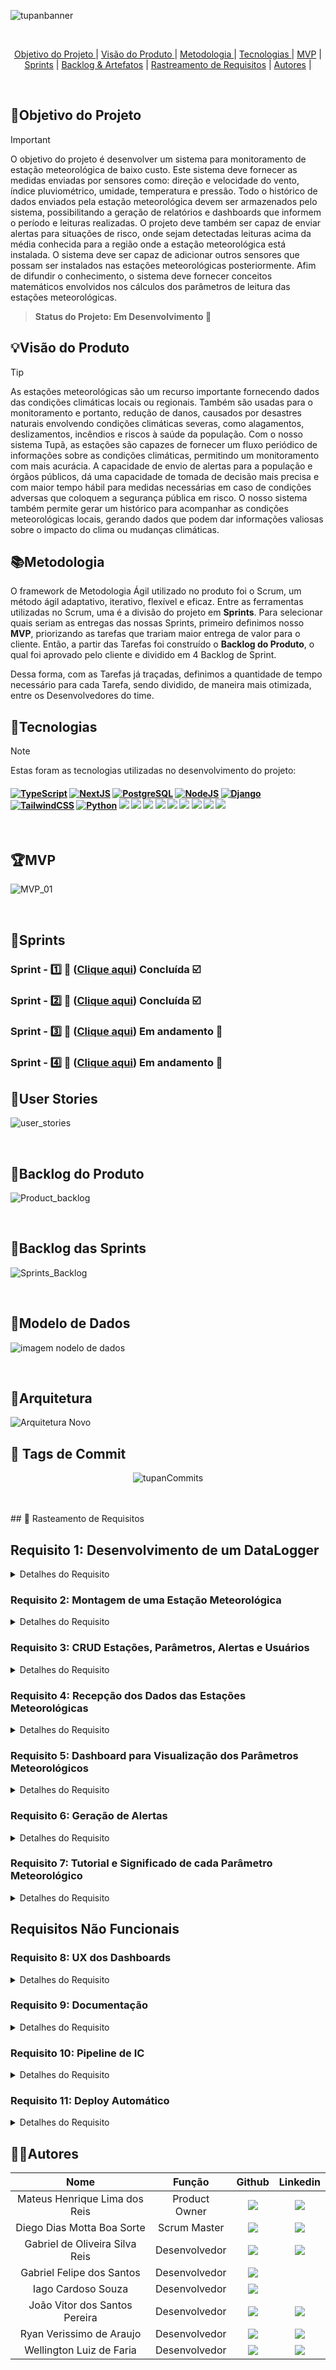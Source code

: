  ![tupanbanner](/documents/img/Banner.PNG)

<br>
  

<p align="center">
  <a href="#objetivo">Objetivo do Projeto </a>  |
  <a href="#visão">Visão do Produto </a>  |
  <a href="#metodologia">Metodologia </a>  |
  <a href="#tecnologias">Tecnologias </a>  |
  <a href="#mvp">MVP</a>  |
  <a href="#sprints">Sprints</a>  |
  <a href="#backlogArtefatos">Backlog & Artefatos</a>  | 
  <a href="#rastreamentoRequisitos">Rastreamento de Requisitos</a>  | 
  <a href="#autores">Autores</a>  |
</p>

</br>

<span id="objetivo">
  
## 📌Objetivo do Projeto
> [!IMPORTANT]
> O objetivo do projeto é desenvolver um sistema para monitoramento de estação meteorológica de baixo custo. Este sistema deve fornecer as medidas enviadas por sensores como: direção e velocidade do vento, índice pluviométrico, umidade, temperatura e pressão. Todo o histórico de dados enviados pela estação meteorológica devem ser armazenados pelo sistema, possibilitando a geração de relatórios e dashboards que informem o período e leituras realizadas. O projeto deve também ser capaz de enviar alertas para situações de risco, onde sejam detectadas leituras acima da média conhecida para a região onde a estação meteorológica está instalada. O sistema deve ser capaz de adicionar outros sensores que possam ser instalados nas estações meteorológicas posteriormente. Afim de difundir o conhecimento, o sistema deve fornecer conceitos matemáticos envolvidos nos cálculos dos parâmetros de leitura das estações meteorológicas. 

> **Status do Projeto: Em Desenvolvimento 🚧**


<span id="visão">
  
## 💡Visão do Produto
> [!TIP]
> As estações meteorológicas são um recurso importante fornecendo dados das condições climáticas locais ou regionais. Também são usadas para o monitoramento e portanto, redução de danos, causados por desastres naturais envolvendo condições climáticas severas, como alagamentos, deslizamentos, incêndios e riscos à saúde da população. Com o nosso sistema Tupã, as estações são capazes de fornecer um fluxo periódico de informações sobre as condições climáticas, permitindo um monitoramento com mais acurácia. A capacidade de envio de alertas para a população e órgãos públicos, dá uma capacidade de tomada de decisão mais precisa e com maior tempo hábil para medidas necessárias em caso de condições adversas que coloquem a segurança pública em risco. O nosso sistema também permite gerar um histórico para acompanhar as condições meteorológicas locais, gerando dados que podem dar informações valiosas sobre o impacto do clima ou mudanças climáticas.

<span id="metodologia">
  
## 📚Metodologia
O framework de Metodologia Ágil utilizado no produto foi o Scrum, um método ágil adaptativo, iterativo, flexível e eficaz. Entre as ferramentas utilizadas no Scrum, uma é a divisão do projeto em **Sprints**. Para selecionar quais seriam as entregas das nossas Sprints, primeiro definimos nosso **MVP**, priorizando as tarefas que trariam maior entrega de valor para o cliente. Então, a partir das Tarefas foi construído o **Backlog do Produto**,  o qual foi aprovado pelo cliente e dividido em 4 Backlog de Sprint.

Dessa forma, com as Tarefas já traçadas, definimos a quantidade de tempo necessário para cada Tarefa, sendo dividido, de maneira mais otimizada, entre os Desenvolvedores do time.

<span id="tecnologias">
  
## 🔌**Tecnologias**
> [!NOTE]
> Estas foram as tecnologias utilizadas no desenvolvimento do projeto:

<h4 align="left">
 <a href="https://www.typescriptlang.org/" target="_blank"><img src="https://img.shields.io/badge/TypeScript-2f74c0?style=for-the-badge&logo=TypeScript&logoColor=white" alt ='TypeScript'target="_blank"></a>
 <a href="https://nextjs.org/" target="_blank"><img src="https://img.shields.io/badge/Next-black?style=for-the-badge&logo=next.js&logoColor=white" alt='NextJS' target="_blank"></a>
 <a href="https://www.postgresql.org/" target="_blank"><img src="https://img.shields.io/badge/postgresql-336791.svg?style=for-the-badge&logo=postgresql&logoColor=white" alt='PostgreSQL' target="_blank"></a>
 <a href="https://nodejs.org/pt-br" target="_blank"><img src="https://img.shields.io/badge/-Node-57a746?style=for-the-badge&logo=nodedotjs&logoColor=white" alt='NodeJS' target="_blank"></a>
 <a href="https://www.djangoproject.com/" target="_blank"><img src="https://img.shields.io/badge/django-0c4b33.svg?style=for-the-badge&logo=django&logoColor=white" alt='Django' target="_blank"></a>
 <a href="https://tailwindcss.com/" target="_blank"><img src="https://img.shields.io/badge/tailwind-%2338B2AC.svg?style=for-the-badge&logo=tailwind-css&logoColor=white" alt='TailwindCSS' target="_blank"></a>
 <a href="https://www.python.org/" target="_blank"><img src="https://img.shields.io/badge/python-3670A0?style=for-the-badge&logo=python&logoColor=ffdd54" alt='Python' target="_blank"></a>
 <a href="https://www.figma.com" target="_blank"><img src="https://img.shields.io/badge/-Figma-%23E4405F?style=for-the-badge&logo=Figma&logoColor=white" target="_blank"></a>
 <a href="https://www.docker.com/" target="_blank"><img src="https://img.shields.io/badge/docker-1D63ED.svg?style=for-the-badge&logo=docker&logoColor=white" target="_blank"></a>
 <a href="https://redis.io/" target="_blank"><img src="https://img.shields.io/badge/redis-%23DD0031.svg?style=for-the-badge&logo=redis&logoColor=white" target="_blank"></a>
 <a href="https://azure.microsoft.com/pt-br" target="_blank"><img src="https://img.shields.io/badge/azure-165BA3.svg?style=for-the-badge&logo=microsoftazure&logoColor=white" target="_blank"></a>
 <a href="https://code.visualstudio.com" target="_blank"><img src="https://img.shields.io/badge/-Visual Studio-%2384CE?style=for-the-badge&logo=Visual Studio Code&logoColor=white" target="_blank"></a>
 <a href="https://www.w3schools.com/c/c_intro.php" target="_blank"><img src="https://img.shields.io/badge/c-%2300599C.svg?style=for-the-badge&logo=c&logoColor=white" target="_blank"></a>
 <a href="https://www.cypress.io/" target="_blank"><img src="https://img.shields.io/badge/-cypress-%23E5E5E5?style=for-the-badge&logo=cypress&logoColor=058a5e" target="_blank"></a>
 <a href="https://jestjs.io/pt-BR/" target="_blank"><img src="https://img.shields.io/badge/-jest-%23C21325?style=for-the-badge&logo=jest&logoColor=white" target="_blank"></a>
 <a href="https://swagger.io/" target="_blank"><img src="https://img.shields.io/badge/-Swagger-%23Clojure?style=for-the-badge&logo=swagger&logoColor=white" target="_blank"></a>
</h4>
<br>

<span id="mvp">
  
## 🏆**MVP**

![MVP_01](https://github.com/user-attachments/assets/9bedf7e2-557d-47f4-b032-357cedf04959)

<br>


<span id="sprints">

## 📅Sprints 

### Sprint - 1️⃣ 🎯 ([Clique aqui](https://github.com/Grupo-Syntax-Squad/SkyGuard/tree/sprint-1)) Concluída ☑️
### Sprint - 2️⃣ 🎯 ([Clique aqui](https://github.com/Grupo-Syntax-Squad/SkyGuard/tree/sprint-2)) Concluída ☑️
### Sprint - 3️⃣ 🎯 ([Clique aqui](https://github.com/Grupo-Syntax-Squad/SkyGuard/tree/sprint-3)) Em andamento 🚧
### Sprint - 4️⃣ 🎯 ([Clique aqui](https://github.com/Grupo-Syntax-Squad/SkyGuard/tree/sprint-4)) Em andamento 🚧

<span id="backlogArtefatos">
  


## 👥User Stories
![user_stories](https://github.com/user-attachments/assets/1391888f-bf38-4bb9-bdb6-d4c8d98a40ff)

<br> 

## 🌱Backlog do Produto
![Product_backlog](https://github.com/user-attachments/assets/6379adb5-4452-4974-94d7-8a8468d2c56e)

<br>

## 🌱Backlog das Sprints
![Sprints_Backlog](https://github.com/user-attachments/assets/cc76136d-765a-4dc8-913a-15d36ad29caf)

<br>

## 🧱Modelo de Dados
<p align="center">
 
![imagem nodelo de dados](https://github.com/user-attachments/assets/83ba0c5a-e619-4406-925e-202057ebfc24)



<br>

## 🧱Arquitetura
![Arquitetura Novo](https://github.com/user-attachments/assets/c8e5fe79-7c48-4cf9-b461-ad70bd1a180b)



## 📜 Tags de Commit
<div align="center">
 
![tupanCommits](https://github.com/user-attachments/assets/ad3fe330-df2d-458a-ae70-5f56dbf8f30b)

</div>
<br>

<span id="rastreamentoRequisitos">

<br>
## 📜 Rasteamento de Requisitos


## Requisito 1: Desenvolvimento de um DataLogger
<details>
  <summary>Detalhes do Requisito</summary>
  
  **Descrição:** O sistema deve utilizar um DataLogger para realizar a recepção dos dados de uma estação meteorologica e enviar para um banco de dados temporarios, onde  

  **Prioridade:** Alta

  **Critérios de Aceitação:**
  - O DataLogger deve ser flexivel, aceitando dados com parametros e a quantidade dos mesmos variaveis.
  - Deve fazer a recepção dos dados a cada 15 minutos.

  **User Story's ligadas ao requisito**
  ![image](https://github.com/user-attachments/assets/1eda5ddc-2b4f-4b11-b21d-26088101324e)
  ![image](https://github.com/user-attachments/assets/6bae0a31-b6a1-41b6-8b02-e0fc757018b0)
  ![image](https://github.com/user-attachments/assets/b78e5aa0-b42c-4cc7-b3ce-63b802f00cc6)

  **Issue ligada ao requisito**
  - [Issue - #46 Task - BackEnd - criação do DataLogger](https://github.com/Grupo-Syntax-Squad/Tupan/issues/46)

  **Branch ligada ao requisito**
  - [Branch - 46-func/criação do DataLogger](https://github.com/Grupo-Syntax-Squad/Tupan-Consumer/tree/46-func/criação-do-dataLogger)


</details>

### Requisito 2: Montagem de uma Estação Meteorológica
<details>
  <summary>Detalhes do Requisito</summary>
  
  **Descrição:** O sistema deve permitir que independente de como foi feita a montagem de uma estação meteorológica, os dados  e parametros da mesma, podem ser inseridos em tempo real.

  **Prioridade:** Alta

  **Critérios de Aceitação:**
  - o sistema deve ser capaz de adicionar/atualizar uma estação e seus dados, como: nome da estação, local(cep, latitude/longitude) parametros de medição, e se a estação está ativa ou não.
  - A estação deve ser capaz de coletar dados meteorológicos como temperatura, umidade, pressão atmosférica, etc.
  
  **User Stories ligadas ao requisito**
![image](https://github.com/user-attachments/assets/c07917c5-b2ff-4007-a515-42c2f3a9b04c)
![image](https://github.com/user-attachments/assets/7630f5fb-10f3-47b7-b270-738f0a44d5c8)


  **Issue ligada ao requisito**
  - [ #16-estações-front](https://github.com/Grupo-Syntax-Squad/Tupan/issues/16)

</details>

### Requisito 3: CRUD Estações, Parâmetros, Alertas e Usuários
<details>
  <summary>Detalhes do Requisito</summary>
  
  **Descrição:** O sistema deve permitir operações de CRUD para estações, parâmetros, alertas e usuários.

  **Prioridade:** Alta

  **Critérios de Aceitação:**
  - Deve ser possível criar, ler, atualizar e deletar estações e seus parâmetros.
  
  **User Stories ligadas ao requisito**
  - ![image](https://github.com/user-attachments/assets/f9fe7493-0690-44f6-8e41-9991b2213e02)
  - ![image](https://github.com/user-attachments/assets/2ffabee7-a26a-4573-9899-a62206d5846c)
  - ![image](https://github.com/user-attachments/assets/108a25ba-8987-435d-a10a-a5a610d760f8)



  **Issue ligada ao requisito**
  - (Adicionar link da issue aqui)

  **Branch ligada ao requisito**
  - (Adicionar link da branch aqui)

</details>

### Requisito 4: Recepção dos Dados das Estações Meteorológicas
<details>
  <summary>Detalhes do Requisito</summary>
  
  **Descrição:** O sistema deve ser capaz de receber e processar os dados coletados pelas estações meteorológicas.

  **Prioridade:** Alta

  **Critérios de Aceitação:**
  - O sistema deve conseguir receber e processar os dados de diferentes fontes meteorológicas.

  **User Stories ligadas ao requisito**
  - ![image](https://github.com/user-attachments/assets/9c794538-81d5-4c28-8b4b-06df18e46e5f)


  **Issue ligada ao requisito**
  - [](https://github.com/Grupo-Syntax-Squad/Tupan-Consumer/tree/39-func/criacao-do-servico-de-recepcao-dos-dados-das-estacoes)

  **Branch ligada ao requisito**
  - (Adicionar link da branch aqui)

</details>

### Requisito 5: Dashboard para Visualização dos Parâmetros Meteorológicos
<details>
  <summary>Detalhes do Requisito</summary>
  
  **Descrição:** O sistema deve fornecer um dashboard para visualizar os parâmetros meteorológicos coletados, facilitando a  consulta de dados.

  **Prioridade:** Média

  **Critérios de Aceitação:**
  - O usuário deve ser capaz de visualizar os parâmetros meteorológicos em gráficos interativos, podendo assim filtrar dados como parametros e datas.

  **User Stories ligadas ao requisito**
- ![image](https://github.com/user-attachments/assets/3d5d6852-3147-444c-836f-f81d68f1815c)

  **Issue ligada ao requisito**
  - (Adicionar link da issue aqui)

  **Branch ligada ao requisito**
  - (Adicionar link da branch aqui)

</details>

### Requisito 6: Geração de Alertas
<details>
  <summary>Detalhes do Requisito</summary>
  
  **Descrição:** O sistema deve ser capaz de gerar alertas com base em uma analise nos parâmetros coletados em relação a parametros pré estabelecidos pelo cliente.

  **Prioridade:** Alta

  **Critérios de Aceitação:**
  - O sistema deve gerar alertas automaticamente quando determinados parâmetros forem atingidos.

  **User Stories ligadas ao requisito**
- ![image](https://github.com/user-attachments/assets/fc501498-2fdc-46b6-83f8-48341383a09a)
- ![image](https://github.com/user-attachments/assets/a2cdb0dd-cb81-4a11-8cfb-ea3f30c26c28)
- ![image](https://github.com/user-attachments/assets/47829e0d-cf2a-4b8d-ac89-0363487672e2)


  **Issue ligada ao requisito**
  - (Adicionar link da issue aqui)

  **Branch ligada ao requisito**
  - (Adicionar link da branch aqui)

</details>

### Requisito 7: Tutorial e Significado de cada Parâmetro Meteorológico
<details>
  <summary>Detalhes do Requisito</summary>
  
  **Descrição:** O sistema deve fornecer tutoriais que expliquem o significado de cada parâmetro meteorológico e explique como são feitas as medições dos mesmos.

  **Prioridade:** Baixa

  **Critérios de Aceitação:**
  - O usuário deve ter acesso a explicações detalhadas sobre os parâmetros meteorológicos e como são tratados.

  **User Stories ligadas ao requisito**
- ![image](https://github.com/user-attachments/assets/36d2c53a-c0f4-4fce-9a29-f2c327ce8e01)

  **Issue ligada ao requisito**
  - (Adicionar link da issue aqui)

  **Branch ligada ao requisito**
  - (Adicionar link da branch aqui)

</details>

## Requisitos Não Funcionais

### Requisito 8: UX dos Dashboards
<details>
  <summary>Detalhes do Requisito</summary>
  
  **Descrição:** A interface do dashboard deve ser intuitiva e de fácil uso.

  **Prioridade:** Média

  **Critérios de Aceitação:**
  - O design do dashboard deve ser responsivo e otimizado para dispositivos móveis.

  **User Stories ligadas ao requisito**
  - (Adicionar links das user stories aqui)

  **Issue ligada ao requisito**
  - (Adicionar link da issue aqui)

  **Branch ligada ao requisito**
  - (Adicionar link da branch aqui)

</details>

### Requisito 9: Documentação
<details>
  <summary>Detalhes do Requisito</summary>
  
  **Descrição:** O sistema deve ter documentação clara e acessível para todos os desenvolvedores e usuários.

  **Prioridade:** Alta

  **Critérios de Aceitação:**
  - A documentação deve cobrir todas as funcionalidades principais e como utilizá-las.

  **User Stories ligadas ao requisito**
  - (Adicionar links das user stories aqui)

  **Issue ligada ao requisito**
  - (Adicionar link da issue aqui)

  **Branch ligada ao requisito**
  - (Adicionar link da branch aqui)

</details>

### Requisito 10: Pipeline de IC
<details>
  <summary>Detalhes do Requisito</summary>
  
  **Descrição:** O sistema deve ter um pipeline de integração contínua para automatizar testes e deploy.

  **Prioridade:** Alta

  **Critérios de Aceitação:**
  - O pipeline deve executar testes automaticamente para cada commit.

  **User Stories ligadas ao requisito**
  - (Adicionar links das user stories aqui)

  **Issue ligada ao requisito**
  - (Adicionar link da issue aqui)

  **Branch ligada ao requisito**
  - (Adicionar link da branch aqui)

</details>

### Requisito 11: Deploy Automático
<details>
  <summary>Detalhes do Requisito</summary>
  
  **Descrição:** O sistema deve realizar o deploy automático sempre que uma nova versão for aprovada.

  **Prioridade:** Alta

  **Critérios de Aceitação:**
  - O deploy automático deve ser acionado após a aprovação do código no pipeline de IC.

  **User Stories ligadas ao requisito**
  - (Adicionar links das user stories aqui)

  **Issue ligada ao requisito**
  - (Adicionar link da issue aqui)

  **Branch ligada ao requisito**
  - (Adicionar link da branch aqui)

</details>





## 👨‍💻**Autores** 

|      Nome      |    Função       |                            Github                             |                           Linkedin                           |
| :--------------: | :-----------: | :----------------------------------------------------------: | :----------------------------------------------------------: |
| Mateus Henrique Lima dos Reis | Product Owner | <a href="https://github.com/mhlreis"><img src="https://img.shields.io/badge/GitHub-100000?style=for-the-badge&logo=github&logoColor=white"></a> | <a href="https://br.linkedin.com/in/mhlreis"><img src="https://img.shields.io/badge/LinkedIn-0077B5?style=for-the-badge&logo=linkedin&logoColor=white"></a>
| Diego Dias Motta Boa Sorte | Scrum Master | <a href="https://github.com/diegoboasorte"><img src="https://img.shields.io/badge/GitHub-100000?style=for-the-badge&logo=github&logoColor=white"></a> | <a href="https://www.linkedin.com/in/diegoboasorte"><img src="https://img.shields.io/badge/LinkedIn-0077B5?style=for-the-badge&logo=linkedin&logoColor=white"></a> |
| Gabriel de Oliveira Silva Reis    | Desenvolvedor | <a href="https://github.com/b4hia"><img src="https://img.shields.io/badge/GitHub-100000?style=for-the-badge&logo=github&logoColor=white"></a> | <a href="https://www.linkedin.com/in/b4hia/"><img src="https://img.shields.io/badge/LinkedIn-0077B5?style=for-the-badge&logo=linkedin&logoColor=white"></a> |
| Gabriel Felipe dos Santos  | Desenvolvedor | <a href="https://github.com/gabrielfsantos99"><img src="https://img.shields.io/badge/GitHub-100000?style=for-the-badge&logo=github&logoColor=white"></a> | 
| Iago Cardoso Souza  | Desenvolvedor | <a href="https://github.com/iagocpv"><img src="https://img.shields.io/badge/GitHub-100000?style=for-the-badge&logo=github&logoColor=white"></a> |
| João Vitor dos Santos Pereira  | Desenvolvedor | <a href="https://github.com/JaovitoP"><img src="https://img.shields.io/badge/GitHub-100000?style=for-the-badge&logo=github&logoColor=white"></a> | <a href="https://www.linkedin.com/in/joaopereira18/"><img src="https://img.shields.io/badge/LinkedIn-0077B5?style=for-the-badge&logo=linkedin&logoColor=white"></a> |
| Ryan Verissimo de Araujo     | Desenvolvedor | <a href="https://github.com/ryandaraujo"><img src="https://img.shields.io/badge/GitHub-100000?style=for-the-badge&logo=github&logoColor=white"></a> | <a href="https://www.linkedin.com/in/ryan-verissimo-de-araujo-910925239/"><img src="https://img.shields.io/badge/LinkedIn-0077B5?style=for-the-badge&logo=linkedin&logoColor=white"></a> |
| Wellington Luiz de Faria   | Desenvolvedor | <a href="https://github.com/WellingtonLFaria"><img src="https://img.shields.io/badge/GitHub-100000?style=for-the-badge&logo=github&logoColor=white"></a> | <a href="https://br.linkedin.com/in/wellington-luiz-de-faria-92007425b"><img src="https://img.shields.io/badge/LinkedIn-0077B5?style=for-the-badge&logo=linkedin&logoColor=white"></a> |

